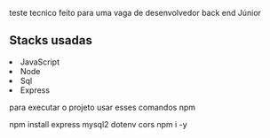 teste tecnico feito para uma vaga de desenvolvedor back end Júnior 

<h2>Stacks usadas</h2>
<li>JavaScript</li>
<li>Node</li>
<li>Sql</li>
<li>Express</li>

para executar o projeto usar esses comandos npm 

npm install express mysql2 dotenv cors
npm i -y 
